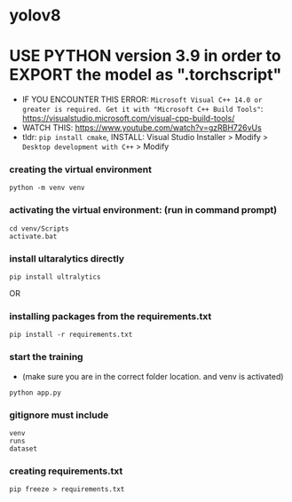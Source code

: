 # yolov8

# USE PYTHON version 3.9 in order to EXPORT the model as ".torchscript"
- IF YOU ENCOUNTER THIS ERROR: `Microsoft Visual C++ 14.0 or greater is required. Get it with "Microsoft C++ Build Tools"`: https://visualstudio.microsoft.com/visual-cpp-build-tools/ 
- WATCH THIS: https://www.youtube.com/watch?v=gzRBH726vUs
- tldr: `pip install cmake`, INSTALL: Visual Studio Installer > Modify > `Desktop development with C++` > Modify

### creating the virtual environment
```
python -m venv venv
```

### activating the virtual environment: (run in command prompt)
```
cd venv/Scripts
activate.bat
```

### install ultaralytics directly
```
pip install ultralytics
```

OR 

### installing packages from the requirements.txt
```
pip install -r requirements.txt
```

### start the training 
- (make sure you are in the correct folder location. and venv is activated)
```
python app.py
```

### gitignore must include

```
venv
runs
dataset
```

### creating requirements.txt
```
pip freeze > requirements.txt
```
